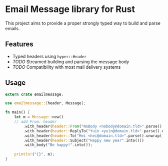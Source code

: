 # Email Message library for Rust

This project aims to provide a proper strongly typed way to build and parse emails.

## Features

* Typed headers using `hyper::Header`
* _TODO_ Streamed building and parsing the message body
* _TODO_ Compatibility with most mail delivery systems

## Usage

```rust
extern crate emailmessage;

use emailmessage::{header, Message};

fn main() {
    let m = Message::new()
    // add From: header
        .with_header(header::From("NoBody <nobody@domain.tld>".parse().unwrap()))
        .with_header(header::ReplyTo("Yuin <yuin@domain.tld>".parse().unwrap()))
        .with_header(header::To("Hei <hei@domain.tld>".parse().unwrap()))
        .with_header(header::Subject("Happy new year".into()))
        .with_body("Be happy!".into());
    
    println!("{}", m);
}
```
